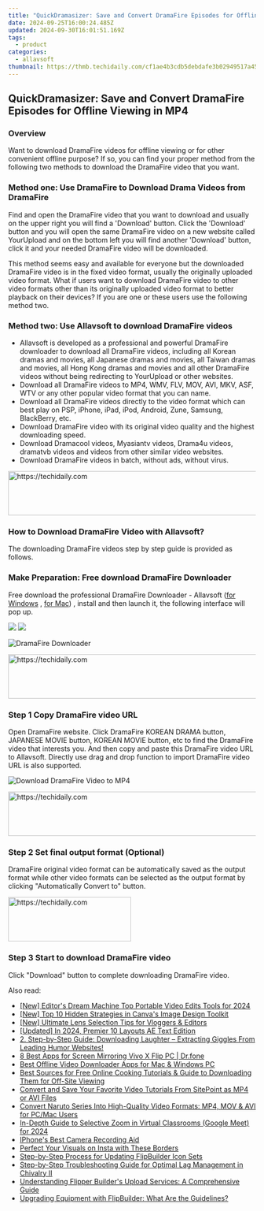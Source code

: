 ```yaml
---
title: "QuickDramasizer: Save and Convert DramaFire Episodes for Offline Viewing in MP4"
date: 2024-09-25T16:00:24.485Z
updated: 2024-09-30T16:01:51.169Z
tags:
  - product
categories:
  - allavsoft
thumbnail: https://thmb.techidaily.com/cf1ae4b3cdb5debdafe3b02949517a45048f6142dd7f5f842e985181e8a620c0.jpg
---
```


## QuickDramasizer: Save and Convert DramaFire Episodes for Offline Viewing in MP4

### Overview

Want to download DramaFire videos for offline viewing or for other convenient offline purpose? If so, you can find your proper method from the following two methods to download the DramaFire video that you want.

### Method one: Use DramaFire to Download Drama Videos from DramaFire

Find and open the DramaFire video that you want to download and usually on the upper right you will find a 'Download' button. Click the 'Download' button and you will open the same DramaFire video on a new website called YourUpload and on the bottom left you will find another 'Download' button, click it and your needed DramaFire video will be downloaded.

This method seems easy and available for everyone but the downloaded DramaFire video is in the fixed video format, usually the originally uploaded video format. What if users want to download DramaFire video to other video formats other than its originally uploaded video format to better playback on their devices? If you are one or these users use the following method two.

### Method two: Use Allavsoft to download DramaFire videos

* Allavsoft is developed as a professional and powerful DramaFire downloader to download all DramaFire videos, including all Korean dramas and movies, all Japanese dramas and movies, all Taiwan dramas and movies, all Hong Kong dramas and movies and all other DramaFire videos without being redirecting to YourUpload or other websites.
* Download all DramaFire videos to MP4, WMV, FLV, MOV, AVI, MKV, ASF, WTV or any other popular video format that you can name.
* Download all DramaFire videos directly to the video format which can best play on PSP, iPhone, iPad, iPod, Android, Zune, Samsung, BlackBerry, etc.
* Download DramaFire video with its original video quality and the highest downloading speed.
* Download Dramacool videos, Myasiantv videos, Drama4u videos, dramatvb videos and videos from other similar video websites.
* Download DramaFire videos in batch, without ads, without virus.

<!-- affiliate ads begin -->
<a href="https://zebaoaffiliateprogram.pxf.io/c/5597632/2137976/21526" target="_top" id="2137976">
  <img src="//a.impactradius-go.com/display-ad/21526-2137976" border="0" alt="https://techidaily.com" width="728" height="90"/>
</a>
<img height="0" width="0" src="https://zebaoaffiliateprogram.pxf.io/i/5597632/2137976/21526" style="position:absolute;visibility:hidden;" border="0" />
<!-- affiliate ads end -->

### How to Download DramaFire Video with Allavsoft?

The downloading DramaFire videos step by step guide is provided as follows.

### Make Preparation: Free download DramaFire Downloader

Free download the professional DramaFire Downloader - Allavsoft ([for Windows](https://tools.techidaily.com/allavsoft/products/) , [for Mac](https://tools.techidaily.com/allavsoft/products/)) , install and then launch it, the following interface will pop up.

[![](https://www.allavsoft.com/how-to/../images/how-to/free-download-win.jpg)](https://tools.techidaily.com/allavsoft/products/) [![](https://www.allavsoft.com/how-to/../images/how-to/free-download-mac.jpg)](https://tools.techidaily.com/allavsoft/products/)

![DramaFire Downloader](https://www.allavsoft.com/how-to/../images/allavsoft/screen-shot-600.jpg)

<!-- affiliate ads begin -->
<a href="https://unicoeye.pxf.io/c/5597632/2134489/18498" target="_top" id="2134489">
  <img src="//a.impactradius-go.com/display-ad/18498-2134489" border="0" alt="https://techidaily.com" width="728" height="90"/>
</a>
<img height="0" width="0" src="https://unicoeye.pxf.io/i/5597632/2134489/18498" style="position:absolute;visibility:hidden;" border="0" />
<!-- affiliate ads end -->

### Step 1 Copy DramaFire video URL

Open DramaFire website. Click DramaFire KOREAN DRAMA button, JAPANESE MOVIE button, KOREAN MOVIE button, etc to find the DramaFire video that interests you. And then copy and paste this DramaFire video URL to Allavsoft. Directly use drag and drop function to import DramaFire video URL is also supported.

![Download DramaFire Video to MP4](https://www.allavsoft.com/how-to/../images/how-to/download-rtmp-video/download-rtmp-video.jpg)

<!-- affiliate ads begin -->
<a href="https://appsumo.8odi.net/c/5597632/2043618/7443" target="_top" id="2043618">
  <img src="//a.impactradius-go.com/display-ad/7443-2043618" border="0" alt="https://techidaily.com" width="728" height="90"/>
</a>
<img height="0" width="0" src="https://appsumo.8odi.net/i/5597632/2043618/7443" style="position:absolute;visibility:hidden;" border="0" />
<!-- affiliate ads end -->

### Step 2 Set final output format (Optional)

DramaFire original video format can be automatically saved as the output format while other video formats can be selected as the output format by clicking "Automatically Convert to" button.

<!-- affiliate ads begin -->
<a href="https://bluettius.sjv.io/c/5597632/2139116/17108" target="_top" id="2139116">
  <img src="//a.impactradius-go.com/display-ad/17108-2139116" border="0" alt="https://techidaily.com" width="250" height="90"/>
</a>
<img height="0" width="0" src="https://bluettius.sjv.io/i/5597632/2139116/17108" style="position:absolute;visibility:hidden;" border="0" />
<!-- affiliate ads end -->

### Step 3 Start to download DramaFire video

Click "Download" button to complete downloading DramaFire video.

<ins class="adsbygoogle"
     style="display:block"
     data-ad-format="autorelaxed"
     data-ad-client="ca-pub-7571918770474297"
     data-ad-slot="1223367746"></ins>

<ins class="adsbygoogle"
     style="display:block"
     data-ad-client="ca-pub-7571918770474297"
     data-ad-slot="8358498916"
     data-ad-format="auto"
     data-full-width-responsive="true"></ins>

<span class="atpl-alsoreadstyle">Also read:</span>
<div><ul>
<li><a href="https://youtube-webster.techidaily.com/ditors-dream-machine-top-portable-video-edits-tools-for-2024/"><u>[New] Editor's Dream Machine Top Portable Video Edits Tools for 2024</u></a></li>
<li><a href="https://some-skills.techidaily.com/new-top-10-hidden-strategies-in-canvas-image-design-toolkit/"><u>[New] Top 10 Hidden Strategies in Canva's Image Design Toolkit</u></a></li>
<li><a href="https://youtube-sure.techidaily.com/ltimate-lens-selection-tips-for-vloggers-and-editors/"><u>[New] Ultimate Lens Selection Tips for Vloggers & Editors</u></a></li>
<li><a href="https://article-files.techidaily.com/updated-in-2024-premier-10-layouts-ae-text-edition/"><u>[Updated] In 2024, Premier 10 Layouts AE Text Edition</u></a></li>
<li><a href="https://win-marvelous.techidaily.com/2-step-by-step-guide-downloading-laughter-extracting-giggles-from-leading-humor-websites/"><u>2. Step-by-Step Guide: Downloading Laughter – Extracting Giggles From Leading Humor Websites!</u></a></li>
<li><a href="https://screen-mirror.techidaily.com/8-best-apps-for-screen-mirroring-vivo-x-flip-pc-drfone-by-drfone-android/"><u>8 Best Apps for Screen Mirroring Vivo X Flip PC | Dr.fone</u></a></li>
<li><a href="https://win-marvelous.techidaily.com/best-offline-video-downloader-apps-for-mac-and-windows-pc/"><u>Best Offline Video Downloader Apps for Mac & Windows PC</u></a></li>
<li><a href="https://win-marvelous.techidaily.com/best-sources-for-free-online-cooking-tutorials-and-guide-to-downloading-them-for-off-site-viewing/"><u>Best Sources for Free Online Cooking Tutorials & Guide to Downloading Them for Off-Site Viewing</u></a></li>
<li><a href="https://win-marvelous.techidaily.com/convert-and-save-your-favorite-video-tutorials-from-sitepoint-as-mp4-or-avi-files/"><u>Convert and Save Your Favorite Video Tutorials From SitePoint as MP4 or AVI Files</u></a></li>
<li><a href="https://win-marvelous.techidaily.com/convert-naruto-series-into-high-quality-video-formats-mp4-mov-and-avi-for-pcmac-users/"><u>Convert Naruto Series Into High-Quality Video Formats: MP4, MOV & AVI for PC/Mac Users</u></a></li>
<li><a href="https://fox-info.techidaily.com/in-depth-guide-to-selective-zoom-in-virtual-classrooms-google-meet-for-2024/"><u>In-Depth Guide to Selective Zoom in Virtual Classrooms (Google Meet) for 2024</u></a></li>
<li><a href="https://extra-resources.techidaily.com/iphones-best-camera-recording-aid/"><u>IPhone's Best Camera Recording Aid</u></a></li>
<li><a href="https://instagram-video-recordings.techidaily.com/perfect-your-visuals-on-insta-with-these-borders/"><u>Perfect Your Visuals on Insta with These Borders</u></a></li>
<li><a href="https://win-marvelous.techidaily.com/step-by-step-process-for-updating-flipbuilder-icon-sets/"><u>Step-by-Step Process for Updating FlipBuilder Icon Sets</u></a></li>
<li><a href="https://win-solutions.techidaily.com/step-by-step-troubleshooting-guide-for-optimal-lag-management-in-chivalry-ii/"><u>Step-by-Step Troubleshooting Guide for Optimal Lag Management in Chivalry II</u></a></li>
<li><a href="https://win-marvelous.techidaily.com/understanding-flipper-builders-upload-services-a-comprehensive-guide/"><u>Understanding Flipper Builder's Upload Services: A Comprehensive Guide</u></a></li>
<li><a href="https://win-marvelous.techidaily.com/upgrading-equipment-with-flipbuilder-what-are-the-guidelines/"><u>Upgrading Equipment with FlipBuilder: What Are the Guidelines?</u></a></li>
</ul></div>

